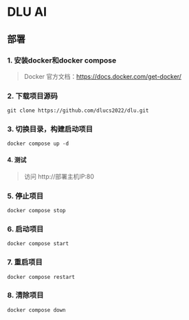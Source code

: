# DLU AI

## 部署
### 1. 安装docker和docker compose
> Docker 官方文档：https://docs.docker.com/get-docker/
### 2. 下载项目源码
```shell
git clone https://github.com/dlucs2022/dlu.git
```
### 3. 切换目录，构建启动项目
```shell
docker compose up -d
```
#### 4. 测试
> 访问 http://部署主机IP:80
### 5. 停止项目
```shell
docker compose stop
```
### 6. 启动项目
```shell
docker compose start
```
### 7. 重启项目
```shell
docker compose restart
```
### 8. 清除项目
```shell
docker compose down
```
